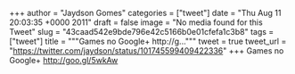 
+++
author = "Jaydson Gomes"
categories = ["tweet"]
date = "Thu Aug 11 20:03:35 +0000 2011"
draft = false
image = "No media found for this Tweet"
slug = "43caad542e9bde796e42c5166b0e01cfefa1c3b8"
tags = ["tweet"]
title = """Games no Google+ http://g..."""
tweet = true
tweet_url = "https://twitter.com/jaydson/status/101745599409422336"
+++
Games no Google+ http://goo.gl/5wkAw
